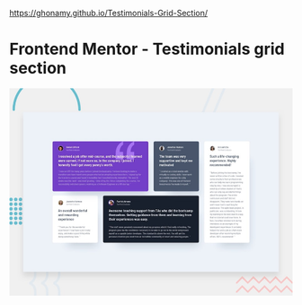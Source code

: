 https://ghonamy.github.io/Testimonials-Grid-Section/

# Frontend Mentor - Testimonials grid section

![Design preview for the Testimonials grid section coding challenge](./design/desktop-preview.jpg)
